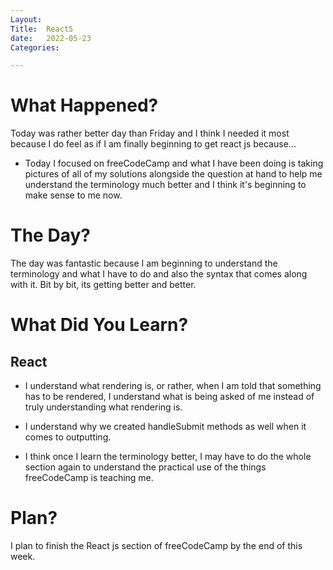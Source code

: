 ```yaml
---
Layout:
Title:  React5
date:   2022-05-23
Categories:

---
```


# What Happened?
Today was rather better day than Friday and I think I needed it most because I do feel as if I am finally beginning to get react js because...
- Today I focused on freeCodeCamp and what I have been doing is taking pictures of all of my solutions alongside the question at hand to help me understand the terminology much better and I think it's beginning to make sense to me now.

# The Day?
The day was fantastic because I am beginning to understand the terminology and what I have to do and also the syntax that comes along with it. Bit by bit, its getting better and better.

# What Did You Learn?
## React
- I understand what rendering is, or rather, when I am told that something has to be rendered, I understand what is being asked of me instead of truly understanding what rendering is.

- I understand why we created handleSubmit methods as well when it comes to outputting.

- I think once I learn the terminology better, I may have to do the whole section again to understand the practical use of the things freeCodeCamp is teaching me.

# Plan?
I plan to finish the React js section of freeCodeCamp by the end of this week.
